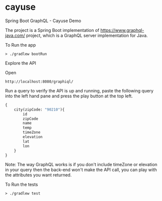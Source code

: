 # cayuse
Spring Boot GraphQL - Cayuse Demo

The project is a Spring Boot implementation of https://www.graphql-java.com/ project,
which is a GraphQL server implementation for Java.

To Run the app 

```
> ./gradlew bootRun
```

Explore the API

Open 
```
http://localhost:8080/graphiql/
```

Run a query to verify the API is up and running, paste the following query into the left hand pane and press the play 
button at the top left.
```graphql
{
	city(zipCode: "90210"){
		id
		zipCode
		name
		temp
		timeZone
		elevation
		lat
		lon
	}
}
```
Note: The way GraphQL works is if you don't include timeZone or elevation in your query then the back-end
won't make the API call, you can play with the attributes you want returned.

To Run the tests 

```
> ./gradlew test
```